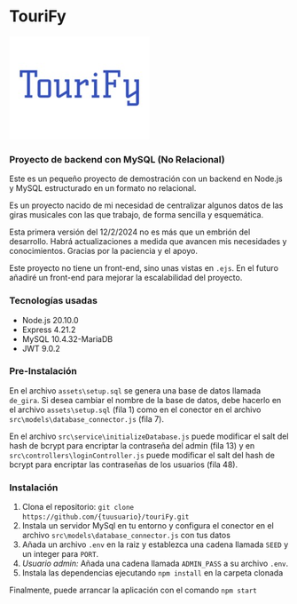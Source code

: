 
# TouriFy

![logo][logo]

[logo]: assets/img/tourify_logo.jpg "Logo"


### Proyecto de backend con MySQL (No Relacional)

Este es un pequeño proyecto de demostración con un backend en Node.js y MySQL estructurado en un formato no relacional. 

Es un proyecto nacido de mi necesidad de centralizar algunos datos de las giras musicales con las que trabajo, de forma sencilla y esquemática. 

Esta primera versión del 12/2/2024 no es más que un embrión del desarrollo. Habrá actualizaciones a medida que avancen mis necesidades y conocimientos. Gracias por la paciencia y el apoyo.

Este proyecto no tiene un front-end, sino unas vistas en ```.ejs```. En el futuro añadiré un front-end para mejorar la escalabilidad del proyecto.

### Tecnologías usadas
- Node.js 20.10.0
- Express 4.21.2
- MySQL 10.4.32-MariaDB
- JWT 9.0.2

### Pre-Instalación
En el archivo ```assets\setup.sql``` se genera una base de datos llamada ```de_gira```. Si desea cambiar el nombre de la base de datos, debe hacerlo en el archivo ```assets\setup.sql``` (fila 1) como en el conector en el archivo ```src\models\database_connector.js``` (fila 7).

En el archivo ```src\service\initializeDatabase.js``` puede modificar el salt del hash de bcrypt para encriptar la contraseña del admin (fila 13) y en ```src\controllers\loginController.js``` puede modificar el salt del hash de bcrypt para encriptar las contraseñas de los usuarios (fila 48).

### Instalación
1. Clona el repositorio:
   ```git clone https://github.com/{tuusuario}/touriFy.git```
2. Instala un servidor MySql en tu entorno y configura el conector en el archivo ```src\models\database_connector.js``` con tus datos
3. Añada un archivo ```.env``` en la raiz y establezca una cadena llamada ```SEED``` y un integer para ```PORT```.
4. _Usuario admin:_ Añada una cadena llamada ```ADMIN_PASS``` a su archivo ```.env```.
5. Instala las dependencias ejecutando ```npm install``` en la carpeta clonada

Finalmente, puede arrancar la aplicación con el comando ```npm start```
